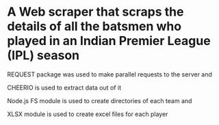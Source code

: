 # A Web scraper that scraps the details of all the batsmen who played in an Indian Premier League (IPL) season     
REQUEST package was used to make parallel requests to the server and    
       
CHEERIO is used to extract data out of it    
       
Node.js FS module is used to create directories of each team and     
      
XLSX module is used to create excel files for each player    
